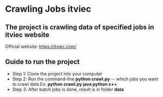 # Crawling Jobs itviec

## The project is crawling data of specified jobs in itviec website
Official website: https://itviec.com/

## Guide to run the project
* Step 1: Clone the project into your computer
* Step 2: Run the command-line <b>python crawl.py</b> -- which jobs you want to crawl data Ex: <b>python crawl.py java python c++</b>
* Step 3: After batch jobs is done, result is in folder <b>data</b>

